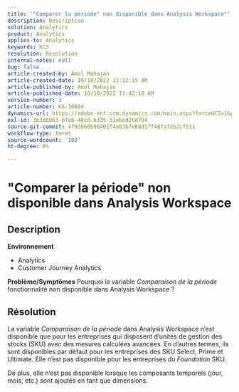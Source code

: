 ```yaml
---
title: '"Comparer la période" non disponible dans Analysis Workspace"'
description: Description
solution: Analytics
product: Analytics
applies-to: Analytics
keywords: KCS
resolution: Resolution
internal-notes: null
bug: false
article-created-by: Amol Mahajan
article-created-date: 10/18/2022 11:12:15 AM
article-published-by: Amol Mahajan
article-published-date: 10/18/2022 11:42:18 AM
version-number: 3
article-number: KA-16604
dynamics-url: https://adobe-ent.crm.dynamics.com/main.aspx?forceUCI=1&pagetype=entityrecord&etn=knowledgearticle&id=a99d38b4-d54e-ed11-bba2-0022480866ad
exl-id: 3b3d6963-b7a6-48cd-b335-31ebed26d794
source-git-commit: 4f93666b98401f4a03b7e88d1ff48fa72b2cf511
workflow-type: tm+mt
source-wordcount: '103'
ht-degree: 8%

---
```


# &quot;Comparer la période&quot; non disponible dans Analysis Workspace

## Description

<b>Environnement</b>
- Analytics
- Customer Journey Analytics

<b>Problème/Symptômes</b>
Pourquoi la variable *Comparaison de la période* fonctionnalité non disponible dans Analysis Workspace ?


## Résolution


La variable *Comparaison de la période* dans Analysis Workspace n’est disponible que pour les entreprises qui disposent d’unités de gestion des stocks (SKU) avec des mesures calculées avancées. En d’autres termes, ils sont disponibles par défaut pour les entreprises des SKU Select, Prime et Ultimate. Elle n’est pas disponible pour les entreprises du *Foundation* SKU.

De plus, elle n’est pas disponible lorsque les composants temporels (jour, mois, etc.) sont ajoutés en tant que dimensions.
